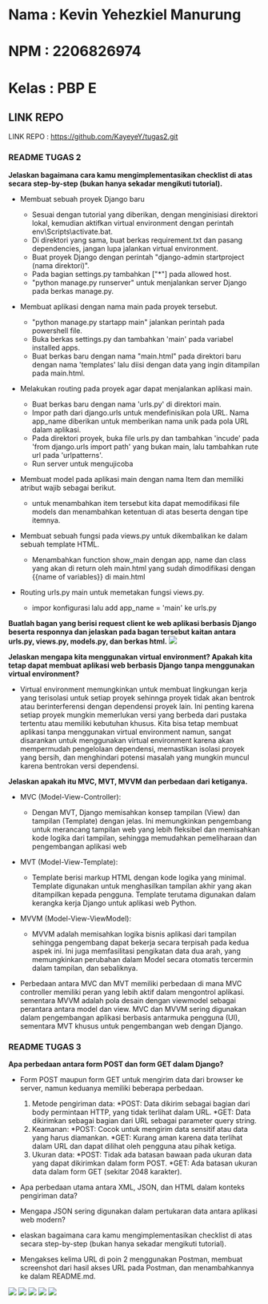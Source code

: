 # Nama : Kevin Yehezkiel Manurung
# NPM : 2206826974
# Kelas : PBP E

## LINK REPO
LINK REPO : https://github.com/KayeyeY/tugas2.git

### README TUGAS 2
**Jelaskan bagaimana cara kamu mengimplementasikan checklist di atas secara step-by-step (bukan hanya sekadar mengikuti tutorial).**
- Membuat sebuah proyek Django baru
    * Sesuai dengan tutorial yang diberikan, dengan menginisiasi direktori lokal, kemudian aktifkan virtual environment dengan perintah env\Scripts\activate.bat.
    * Di direktori yang sama, buat berkas requirement.txt dan pasang dependencies, jangan lupa jalankan virtual environment.
    * Buat proyek Django dengan perintah "django-admin startproject (nama direktori)".
    * Pada bagian settings.py tambahkan ["*"] pada allowed host.
    * "python manage.py runserver" untuk menjalankan server Django pada berkas manage.py.

- Membuat aplikasi dengan nama main pada proyek tersebut.
    * "python manage.py startapp main" jalankan perintah pada powershell file.
    * Buka berkas settings.py dan tambahkan 'main' pada variabel installed apps.
    * Buat berkas baru dengan nama "main.html" pada direktori baru dengan nama 'templates' lalu diisi dengan data yang ingin ditampilan pada main.html.

- Melakukan routing pada proyek agar dapat menjalankan aplikasi main.
    * Buat berkas baru dengan nama 'urls.py' di direktori main.   
    * Impor path dari django.urls untuk mendefinisikan pola URL. Nama app_name diberikan untuk memberikan nama unik pada pola URL dalam aplikasi.  
    * Pada direktori proyek, buka file urls.py dan tambahkan 'incude' pada 'from django.urls import path' yang bukan main, lalu tambahkan rute url pada 'urlpatterns'.
    * Run server untuk mengujicoba

- Membuat model pada aplikasi main dengan nama Item dan memiliki atribut wajib sebagai berikut.    
    * untuk menambahkan item tersebut kita dapat memodifikasi file models dan menambahkan ketentuan di atas beserta dengan tipe itemnya.

-  Membuat sebuah fungsi pada views.py untuk dikembalikan ke dalam sebuah template HTML.  
    * Menambahkan function show_main dengan app, name dan class yang akan di return oleh main.html yang sudah dimodifikasi dengan {{name of variables}} di main.html

- Routing urls.py main untuk memetakan fungsi views.py.
    * impor konfigurasi lalu add app_name = 'main' ke urls.py


**Buatlah bagan yang berisi request client ke web aplikasi berbasis Django beserta responnya dan jelaskan pada bagan tersebut kaitan antara urls.py, views.py, models.py, dan berkas html.**
<img src="diagram/Screenshot 2023-09-13 103337.png">


**Jelaskan mengapa kita menggunakan virtual environment? Apakah kita tetap dapat membuat aplikasi web berbasis Django tanpa menggunakan virtual environment?**
- Virtual environment memungkinkan untuk membuat lingkungan kerja yang terisolasi untuk setiap proyek sehinnga proyek tidak akan bentrok atau berinterferensi dengan dependensi proyek lain. Ini penting karena setiap proyek mungkin memerlukan versi yang berbeda dari pustaka tertentu atau memiliki kebutuhan khusus. Kita bisa tetap membuat aplikasi tanpa menggunakan virtual environment namun, sangat disarankan untuk menggunakan virtual environment karena akan mempermudah pengelolaan dependensi, memastikan isolasi proyek yang bersih, dan menghindari potensi masalah yang mungkin muncul karena bentrokan versi dependensi. 


**Jelaskan apakah itu MVC, MVT, MVVM dan perbedaan dari ketiganya.**
- MVC (Model-View-Controller):
    * Dengan MVT, Django memisahkan konsep tampilan (View) dan tampilan (Template) dengan jelas. Ini memungkinkan pengembang untuk merancang tampilan web yang lebih fleksibel dan memisahkan kode logika dari tampilan, sehingga memudahkan pemeliharaan dan pengembangan aplikasi web
- MVT (Model-View-Template):
    * Template berisi markup HTML dengan kode logika yang minimal. Template digunakan untuk menghasilkan tampilan akhir yang akan ditampilkan kepada pengguna. Template terutama digunakan dalam kerangka kerja Django untuk aplikasi web Python.
- MVVM (Model-View-ViewModel):
    * MVVM adalah memisahkan logika bisnis aplikasi dari tampilan sehingga pengembang dapat bekerja secara terpisah pada kedua aspek ini. Ini juga memfasilitasi pengikatan data dua arah, yang memungkinkan perubahan dalam Model secara otomatis tercermin dalam tampilan, dan sebaliknya.

- Perbedaan antara MVC dan MVT memiliki perbedaan di mana MVC controller memiliki peran yang lebih aktif dalam mengontrol aplikasi. sementara MVVM adalah pola desain dengan viewmodel sebagai perantara antara model dan view. MVC dan MVVM sering digunakan dalam pengembangan aplikasi berbasis antarmuka pengguna (UI), sementara MVT khusus untuk pengembangan web dengan Django.

### README TUGAS 3
**Apa perbedaan antara form POST dan form GET dalam Django?**
- Form POST maupun form GET untuk mengirim data dari browser ke server, namun keduanya memiliki beberapa perbedaan.
    1. Metode pengiriman data:
        *POST: Data dikirim sebagai bagian dari body permintaan HTTP, yang tidak terlihat dalam URL.
        *GET: Data dikirimkan sebagai bagian dari URL sebagai parameter query string.
    2. Keamanan:
        *POST: Cocok untuk mengirim data sensitif atau data yang harus diamankan.
        *GET: Kurang aman karena data terlihat dalam URL dan dapat dilihat oleh pengguna atau pihak ketiga.
    3. Ukuran data:
        *POST: Tidak ada batasan bawaan pada ukuran data yang dapat dikirimkan dalam form POST.
        *GET: Ada batasan ukuran data dalam form GET (sekitar 2048 karakter).

- Apa perbedaan utama antara XML, JSON, dan HTML dalam konteks pengiriman data?

- Mengapa JSON sering digunakan dalam pertukaran data antara aplikasi web modern?

- elaskan bagaimana cara kamu mengimplementasikan checklist di atas secara step-by-step (bukan hanya sekadar mengikuti tutorial).

- Mengakses kelima URL di poin 2 menggunakan Postman, membuat screenshot dari hasil akses URL pada Postman, dan menambahkannya ke dalam README.md.
<img src="diagram/Screenshot 2023-09-13 103337.png">
<img src="diagram/Screenshot 2023-09-13 103337.png">
<img src="diagram/Screenshot 2023-09-13 103337.png">
<img src="diagram/Screenshot 2023-09-13 103337.png">
<img src="diagram/Screenshot 2023-09-13 103337.png">








